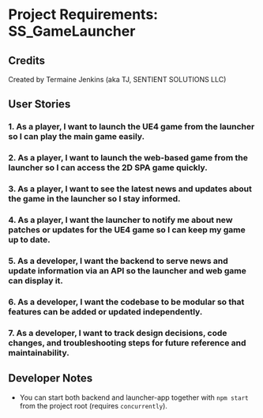 # Project Requirements: SS_GameLauncher

## Credits
Created by Termaine Jenkins (aka TJ, SENTIENT SOLUTIONS LLC)

## User Stories

### 1. As a player, I want to launch the UE4 game from the launcher so I can play the main game easily.
### 2. As a player, I want to launch the web-based game from the launcher so I can access the 2D SPA game quickly.
### 3. As a player, I want to see the latest news and updates about the game in the launcher so I stay informed.
### 4. As a player, I want the launcher to notify me about new patches or updates for the UE4 game so I can keep my game up to date.
### 5. As a developer, I want the backend to serve news and update information via an API so the launcher and web game can display it.
### 6. As a developer, I want the codebase to be modular so that features can be added or updated independently.
### 7. As a developer, I want to track design decisions, code changes, and troubleshooting steps for future reference and maintainability.

## Developer Notes
- You can start both backend and launcher-app together with `npm start` from the project root (requires `concurrently`). 